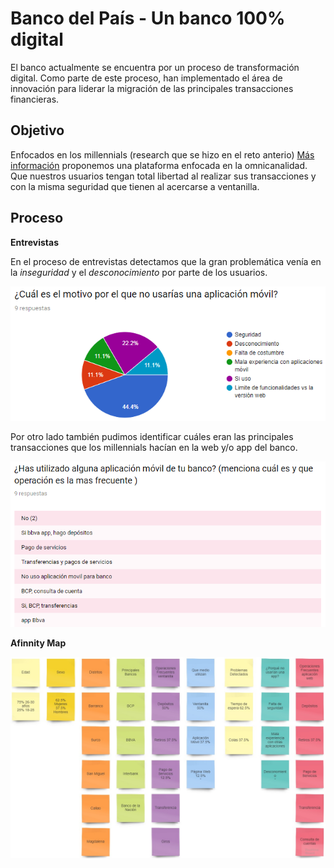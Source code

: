# Banco del País - Un banco 100% digital

El banco actualmente se encuentra por un proceso de transformación digital. Como parte de este proceso, han implementado el área de innovación para liderar la migración de las principales transacciones financieras.

## Objetivo

Enfocados en los millennials (research que se hizo en el reto anterio) [Más información](https://drive.google.com/drive/u/0/folders/1LhpwvYvWbBKHB5H4FrhHwIl3lJ4R8IYY) proponemos una plataforma enfocada en la omnicanalidad. Que nuestros usuarios tengan total libertad al realizar sus transacciones y con la misma seguridad que tienen al acercarse a ventanilla.

## Proceso

**Entrevistas**

En el proceso de entrevistas detectamos que la gran problemática venía en la _inseguridad_ y el
_desconocimiento_ por parte de los usuarios.

![](assets/img/encuesta-1.png)

Por otro lado también pudimos identificar cuáles eran las principales transacciones que los millennials hacían en la web y/o app del banco.

![](assets/img/encuesta-2.png)

**Afinnity Map**

![](assets/img/affinity-map.jpg)